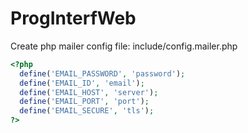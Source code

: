 # ProgInterfWeb

Create php mailer config file: include/config.mailer.php

```php
<?php
  define('EMAIL_PASSWORD', 'password');
  define('EMAIL_ID', 'email');
  define('EMAIL_HOST', 'server');
  define('EMAIL_PORT', 'port');
  define('EMAIL_SECURE', 'tls');
?>
```
